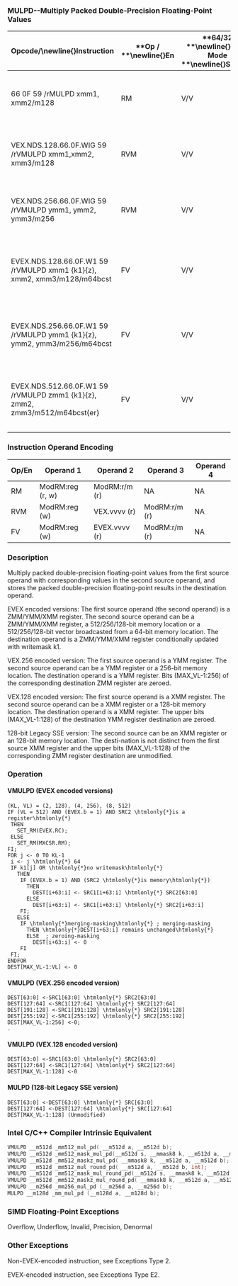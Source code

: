 ### MULPD--Multiply Packed Double-Precision Floating-Point Values


|**Opcode/**\newline{}**Instruction**|**Op / **\newline{}**En**|**64/32 **\newline{}**bit Mode **\newline{}**Support**|**CPUID **\newline{}**Feature **\newline{}**Flag**|**Description**|
|------------------------------------|-------------------------|------------------------------------------------------|--------------------------------------------------|---------------|
|66 0F 59 /rMULPD xmm1, xmm2/m128|RM|V/V|SSE2|Multiply packed double-precision floating-point values in xmm2/m128 with xmm1 and store result in xmm1.|
|VEX.NDS.128.66.0F.WIG 59 /rVMULPD xmm1,xmm2, xmm3/m128|RVM|V/V|AVX|Multiply packed double-precision floating-point values in xmm3/m128 with xmm2 and store result in xmm1.|
|VEX.NDS.256.66.0F.WIG 59 /rVMULPD ymm1, ymm2, ymm3/m256|RVM|V/V|AVX|Multiply packed double-precision floating-point values in ymm3/m256 with ymm2 and store result in ymm1.|
|EVEX.NDS.128.66.0F.W1 59 /rVMULPD xmm1 {k1}{z}, xmm2, xmm3/m128/m64bcst|FV|V/V|AVX512VLAVX512F|Multiply packed double-precision floating-point values from xmm3/m128/m64bcst to xmm2 and store result in xmm1.|
|EVEX.NDS.256.66.0F.W1 59 /rVMULPD ymm1 {k1}{z}, ymm2, ymm3/m256/m64bcst|FV|V/V|AVX512VLAVX512F|Multiply packed double-precision floating-point values from ymm3/m256/m64bcst to ymm2 and store result in ymm1.|
|EVEX.NDS.512.66.0F.W1 59 /rVMULPD zmm1 {k1}{z}, zmm2, zmm3/m512/m64bcst{er}|FV|V/V|AVX512F|Multiply packed double-precision floating-point values in zmm3/m512/m64bcst with zmm2 and store result in zmm1.|
### Instruction Operand Encoding


|Op/En|Operand 1|Operand 2|Operand 3|Operand 4|
|-----|---------|---------|---------|---------|
|RM|ModRM:reg (r, w)|ModRM:r/m (r)|NA|NA|
|RVM|ModRM:reg (w)|VEX.vvvv (r)|ModRM:r/m (r)|NA|
|FV|ModRM:reg (w)|EVEX.vvvv (r)|ModRM:r/m (r)|NA|
### Description


Multiply packed double-precision floating-point values from the first source operand with corresponding values in the second source operand, and stores the packed double-precision floating-point results in the destination operand.

EVEX encoded versions: The first source operand (the second operand) is a ZMM/YMM/XMM register. The second source operand can be a ZMM/YMM/XMM register, a 512/256/128-bit memory location or a 512/256/128-bit vector broadcasted from a 64-bit memory location. The destination operand is a ZMM/YMM/XMM register conditionally updated with writemask k1.

VEX.256 encoded version: The first source operand is a YMM register. The second source operand can be a YMM register or a 256-bit memory location. The destination operand is a YMM register. Bits (MAX_VL-1:256) of the corresponding destination ZMM register are zeroed.

VEX.128 encoded version: The first source operand is a XMM register. The second source operand can be a XMM register or a 128-bit memory location. The destination operand is a XMM register. The upper bits (MAX_VL-1:128) of the destination YMM register destination are zeroed.

128-bit Legacy SSE version: The second source can be an XMM register or an 128-bit memory location. The desti-nation is not distinct from the first source XMM register and the upper bits (MAX_VL-1:128) of the corresponding ZMM register destination are unmodified.


### Operation
#### VMULPD (EVEX encoded versions)
```info-verb
(KL, VL) = (2, 128), (4, 256), (8, 512)
IF (VL = 512) AND (EVEX.b = 1) AND SRC2 \htmlonly{*}is a register\htmlonly{*}
 THEN
   SET_RM(EVEX.RC);
 ELSE 
   SET_RM(MXCSR.RM);
FI;
FOR j <-  0 TO KL-1
 i  <- j \htmlonly{*} 64
 IF k1[j] OR \htmlonly{*}no writemask\htmlonly{*}
   THEN 
    IF (EVEX.b = 1) AND (SRC2 \htmlonly{*}is memory\htmlonly{*})
      THEN
        DEST[i+63:i]  <- SRC1[i+63:i] \htmlonly{*} SRC2[63:0]
      ELSE 
        DEST[i+63:i]  <- SRC1[i+63:i] \htmlonly{*} SRC2[i+63:i]
    FI;
   ELSE 
    IF \htmlonly{*}merging-masking\htmlonly{*} ; merging-masking
      THEN \htmlonly{*}DEST[i+63:i] remains unchanged\htmlonly{*}
      ELSE  ; zeroing-masking
        DEST[i+63:i] <-  0
    FI
 FI;
ENDFOR
DEST[MAX_VL-1:VL] <-  0
```
#### VMULPD (VEX.256 encoded version)
```info-verb
DEST[63:0] <- SRC1[63:0] \htmlonly{*} SRC2[63:0]
DEST[127:64]  <-SRC1[127:64] \htmlonly{*} SRC2[127:64]
DEST[191:128]  <-SRC1[191:128] \htmlonly{*} SRC2[191:128]
DEST[255:192] <- SRC1[255:192] \htmlonly{*} SRC2[255:192]
DEST[MAX_VL-1:256] <- 0;
.
```
#### VMULPD (VEX.128 encoded version)
```info-verb
DEST[63:0] <- SRC1[63:0] \htmlonly{*} SRC2[63:0]
DEST[127:64] <- SRC1[127:64] \htmlonly{*} SRC2[127:64]
DEST[MAX_VL-1:128]  <-0
```
#### MULPD (128-bit Legacy SSE version)
```info-verb
DEST[63:0] <- DEST[63:0] \htmlonly{*} SRC[63:0]
DEST[127:64] <- DEST[127:64] \htmlonly{*} SRC[127:64]
DEST[MAX_VL-1:128] (Unmodified)
```

### Intel C/C++ Compiler Intrinsic Equivalent

```cpp
VMULPD __m512d _mm512_mul_pd( __m512d a, __m512d b);
VMULPD __m512d _mm512_mask_mul_pd(__m512d s, __mmask8 k, __m512d a, __m512d b);
VMULPD __m512d _mm512_maskz_mul_pd( __mmask8 k, __m512d a, __m512d b);
VMULPD __m512d _mm512_mul_round_pd( __m512d a, __m512d b, int);
VMULPD __m512d _mm512_mask_mul_round_pd(__m512d s, __mmask8 k, __m512d a, __m512d b, int);
VMULPD __m512d _mm512_maskz_mul_round_pd( __mmask8 k, __m512d a, __m512d b, int);
VMULPD __m256d _mm256_mul_pd (__m256d a, __m256d b);
MULPD __m128d _mm_mul_pd (__m128d a, __m128d b);
```
### SIMD Floating-Point Exceptions


Overflow, Underflow, Invalid, Precision, Denormal

### Other Exceptions


Non-EVEX-encoded instruction, see Exceptions Type 2.

EVEX-encoded instruction, see Exceptions Type E2.

